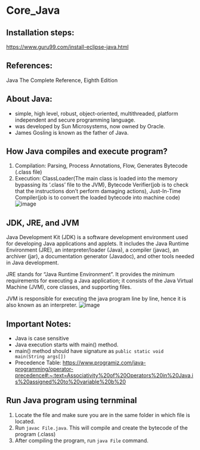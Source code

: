 # Core_Java

## Installation steps:

https://www.guru99.com/install-eclipse-java.html

## References:

Java The Complete Reference, Eighth Edition

## About Java:

- simple, high level, robust, object-oriented, multithreaded, platform independent and secure programming language.
- was developed by Sun Microsystems, now owned by Oracle.
- James Gosling is known as the father of Java.

## How Java compiles and execute program?

1. Compilation: Parsing, Process Annotations, Flow, Generates Bytecode (.class file)
2. Execution: ClassLoader(The main class is loaded into the memory bypassing its ‘.class’ file to the JVM), Bytecode Verifier(job is to check that the instructions don’t perform damaging actions), Just-In-Time Compiler(job is to convert the loaded bytecode into machine code)
   ![image](https://user-images.githubusercontent.com/56467938/211311003-edd2f529-a788-4773-9a8c-142092b33954.png)

## JDK, JRE, and JVM

Java Development Kit (JDK) is a software development environment used for developing Java applications and applets.
It includes the Java Runtime Environment (JRE), an interpreter/loader (Java), a compiler (javac), an archiver (jar), a documentation generator (Javadoc), and other tools needed in Java development.

JRE stands for “Java Runtime Environment”. It provides the minimum requirements for executing a Java application; it consists of the Java Virtual Machine (JVM), core classes, and supporting files.

JVM is responsible for executing the java program line by line, hence it is also known as an interpreter.
![image](https://user-images.githubusercontent.com/56467938/211314614-bec45e86-532d-4139-abc8-9fcd3e2230b1.png)

## Important Notes:

- Java is case sensitive
- Java execution starts with main() method.
- main() method should have signature as `public static void main(String args[])`
- Precedence Table: https://www.programiz.com/java-programming/operator-precedence#:~:text=Associativity%20of%20Operators%20in%20Java,is%20assigned%20to%20variable%20b%20

## Run Java program using ternminal

1. Locate the file and make sure you are in the same folder in which file is located.
2. Run `javac File.java`. This will compile and create the bytecode of the program (.class)
3. After compiling the program, run `java File` command.
